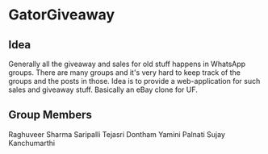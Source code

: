 # GatorGiveaway

## Idea

Generally all the giveaway and sales for old stuff happens in WhatsApp groups. There are many groups and it's very hard to keep track of the groups and the posts in those. Idea is to provide a web-application for such sales and giveaway stuff. Basically an eBay clone for UF.

## Group Members
Raghuveer Sharma Saripalli
Tejasri Dontham
Yamini Palnati
Sujay Kanchumarthi
